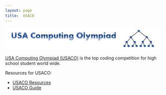 ```yaml
---
layout: page
title:  USACO
---
```


![usaco](/assets/images/usaco_logo.png)



[USA Computing Olympiad (USACO)](http://usaco.org/index.php) is the top coding competition for high school student world wide.

Resources for USACO:
* [USACO Resources](http://usaco.org/index.php?page=resources)
* [USACO Guide](https://usaco.guide/)
